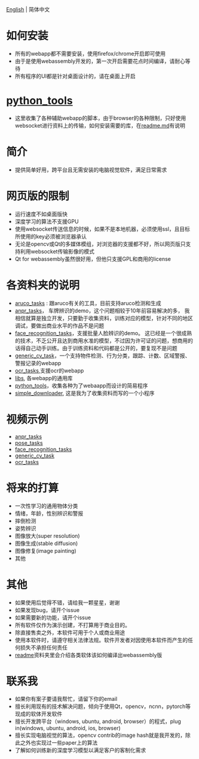 [English](./readme.md) | 简体中文

# 如何安装

- 所有的webapp都不需要安装，使用firefox/chrome开启即可使用
- 由于是使用webassembly开发的，第一次开启需要花点时间编译，请耐心等待
- 所有程序的UI都是针对桌面设计的，请在桌面上开启

# [python_tools](./python_tools/)
- 这里收集了各种辅助webapp的脚本，由于browser的各种限制，只好使用websocket进行资料上的传输，如何安装需要的库，在[readme.md](./python_tools/simple_server/readme.md)有说明

# 简介

- 提供简单好用，跨平台且无需安装的电脑视觉软件，满足日常需求

# 网页版的限制

- 运行速度不如桌面版快
- 深度学习的算法不支援GPU
- 使用websocket传送信息的时候，如果不是本地机器，必须使用ssl，且目标所使用的key必须被浏览器承认
- 无论是opencv或Qt的多媒体模组，对浏览器的支援都不好，所以网页版只支持利用websocket传输影像的模式
- Qt for webassembly虽然很好用，但他只支援GPL和商用的license

# 各资料夹的说明

- [aruco_tasks](./aruco_tasks/) : 跟aruco有关的工具，目前支持aruco检测和生成
- [anpr_tasks](./anpr_tasks)， 车牌辨识的demo，这个问题相较于10年前容易解决的多，
我相信就算是独立开发，只要勤于收集资料，训练对应的模型，针对不同的地区调试，要做出商业水平的作品不是问题
- [face_recognition_tasks](./face_recognition_tasks)，支援批量人脸辨识的demo。
这已经是一个很成熟的技术，不乏公开且达到商用水准的模型，不过因为许可证的问题，想商用的话得自己动手训练。由于训练资料和代码都是公开的，要复现不是问题
- [generic_cv_task](./generic_cv_tasks)，一个支持物件检测、行为分类，跟踪、计数、区域警报、警报记录的webapp
- [ocr_tasks](./ocr_tasks),支援ocr的webapp
- [libs](./libs), 各webapp的通用库
- [python_tools](./python_tools)，收集各种为了webaapp而设计的简易程序
- [simple_downloader](./simple_downloader), 这是我为了收集资料而写的一个小程序

# 视频示例

- [anpr_tasks](https://www.youtube.com/watch?v=Eyp1smxac1k)
- [pose_tasks](https://www.youtube.com/watch?v=LGUZxGAwyCw)
- [face_recognition_tasks](https://www.youtube.com/watch?v=PICwMVUFLPw)
- [generic_cv_task](https://youtu.be/TNancuXjlcM)
- [ocr_tasks](https://youtu.be/30p-nRqsVss)

# 将来的打算

- 一次性学习的通用物体分类
- 情绪，年龄，性别辨识和警报
- 摔倒检测
- 姿势辨识
- 图像放大(super resolution)
- 图像生成(stable diffusion)
- 图像修复(image painting)
- 其他

# 其他

- 如果使用后觉得不错，请给我一颗星星，谢谢
- 如果发现bug，请开个issue
- 如果需要新的功能，请开个issue
- 所有软件仅作为演示创建，不打算用于商业目的。
- 除直接售卖之外，本软件可用于个人或商业用途
- 使用本软件时，请遵守相关法律法规。软件开发者对因使用本软件而产生的任何损失不承担任何责任
- [readme](./readme)资料夹里会介绍各类软体该如何编译出webassembly版

# 联系我

- 如果你有案子要请我帮忙，请留下你的email
- 擅长利用现有的技术解决问题，倾向于使用Qt，opencv，ncnn，pytorch等现成的软体开发软件
- 擅长开发跨平台（windows, ubuntu, android, browser）的程式，plug in(windows, ubuntu, android, ios, browser)
- 擅长实现电脑视觉的算法，opencv contrib的image hash就是我开发的，除此之外也实现过一些paper上的算法
- 了解如何训练新的深度学习模型以满足客户的客制化需求
